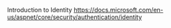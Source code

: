 Introduction to Identity
https://docs.microsoft.com/en-us/aspnet/core/security/authentication/identity
